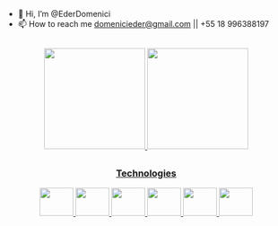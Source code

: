 - 👋 Hi, I’m @EderDomenici
- 📫 How to reach me domenicieder@gmail.com || +55 18 996388197

##

<div align="center">
  <a href="https://github.com/EderDomenici">
   <img height="180em" src="https://github-readme-stats.vercel.app/api?username=EderDomenici&show_icons=true&theme=dark&include_all_commits=true&count_private=true"/>
   <img height="180em" src="https://github-readme-stats.vercel.app/api/top-langs/?username=EderDomenici&layout=compact&langs_count=7&theme=dark"/> 
 </div> 
 
##

<div align="center">
  <h3> Technologies </h3>
  <img height="50" width="60" src="https://cdn.jsdelivr.net/gh/devicons/devicon/icons/html5/html5-original.svg">
  <img height="50" width="60" src="https://cdn.jsdelivr.net/gh/devicons/devicon/icons/css3/css3-original.svg">
  <img height="50" width="60" src="https://cdn.jsdelivr.net/gh/devicons/devicon/icons/nodejs/nodejs-original.svg">
  <img height="50" width="60" src="https://cdn.jsdelivr.net/gh/devicons/devicon/icons/sequelize/sequelize-original.svg">
  <img height="50" width="60" src="https://cdn.jsdelivr.net/gh/devicons/devicon/icons/docker/docker-original.svg">
  <img height="50" width="60" src="https://cdn.jsdelivr.net/gh/devicons/devicon/icons/amazonwebservices/amazonwebservices-original.svg" />        
</div>
